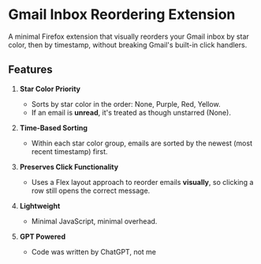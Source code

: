 # Gmail Inbox Reordering Extension

A minimal Firefox extension that visually reorders your Gmail inbox by star color, then by timestamp, without breaking Gmail's built-in click handlers.

## Features

1. **Star Color Priority**  
   - Sorts by star color in the order: None, Purple, Red, Yellow.  
   - If an email is **unread**, it's treated as though unstarred (None).

2. **Time-Based Sorting**  
   - Within each star color group, emails are sorted by the newest (most recent timestamp) first.

3. **Preserves Click Functionality**  
   - Uses a Flex layout approach to reorder emails **visually**, so clicking a row still opens the correct message.

4. **Lightweight**  
   - Minimal JavaScript, minimal overhead.

5. **GPT Powered**
   - Code was written by ChatGPT, not me